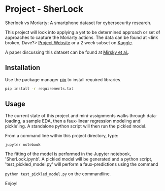 # Project - SherLock
Sherlock vs Moriarty: A smartphone dataset for cybersecurity research.


This project will look into applying a yet to be determined approach or set of approaches to capture the Moriarty actions.  The data can be found at <link broken, Dave?> [Project Website](http://bigdata.ise.bgu.ac.il/sherlock/) or a 2 week subset on [Kaggle](https://www.kaggle.com/BGU-CSRC/sherlock). 

A paper discussing this dataset can be found at [Mirsky et al.](https://dl.acm.org/doi/pdf/10.1145/2996758.2996764?casa_token=E9wxVhbwsz8AAAAA:uSv_OH8chsX91Ei1DSNmN9jGT9uyfwdccrj2ix6P2D09377jjD7OTGzO0pEvU5Vf0N-iaSg7BgBcyg).

## Installation

Use the package manager [pip](https://pip.pypa.io/en/stable/) to install required libraries.

```bash
pip install -r requirements.txt
```

## Usage
The current state of this project and mini-assignments walks through data-loading, a sample EDA, then a faux-linear regression modeling and pickle'ing.  A standalone python script will then run the pickled model.

From a command line within this project directory, type:

```
jupyter notebook
```

The fitting of the model is performed in the Jupyter notebook, 'SherLock.ipynb'.  A pickled model will be generated and a python script, 'test_pickled_model.py' will perform a faux-predictions using the command

``` python test_pickled_model.py ``` on the commandline. 

Enjoy!



